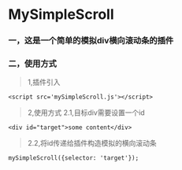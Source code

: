 # MySimpleScroll
### 一，这是一个简单的模拟div横向滚动条的插件

### 二，使用方式

> 1,插件引入
```
<script src='mySimpleScroll.js'></script>
```

> 2,使用方式
> 2.1,目标div需要设置一个id
```
<div id="target">some content</div>
```
> 2.2,将id传递给插件构造模拟的横向滚动条
```
mySimpleScroll({selector: 'target'});
```

